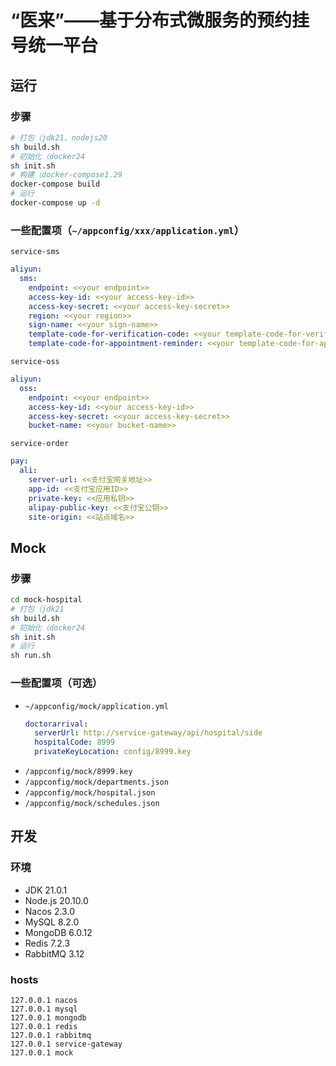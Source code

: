 # “医来”——基于分布式微服务的预约挂号统一平台

## 运行

### 步骤
```bash
# 打包（jdk21、nodejs20
sh build.sh
# 初始化（docker24
sh init.sh
# 构建（docker-compose1.29
docker-compose build
# 运行
docker-compose up -d
```

### 一些配置项（`~/appconfig/xxx/application.yml`）
`service-sms`
```yml
aliyun:
  sms:
    endpoint: <<your endpoint>>
    access-key-id: <<your access-key-id>>
    access-key-secret: <<your access-key-secret>>
    region: <<your region>>
    sign-name: <<your sign-name>>
    template-code-for-verification-code: <<your template-code-for-verification-code>>
    template-code-for-appointment-reminder: <<your template-code-for-appointment-reminder>>
```

`service-oss`
```yml
aliyun:
  oss:
    endpoint: <<your endpoint>>
    access-key-id: <<your access-key-id>>
    access-key-secret: <<your access-key-secret>>
    bucket-name: <<your bucket-name>>
```

`service-order`
```yml
pay:
  ali:
    server-url: <<支付宝网关地址>>
    app-id: <<支付宝应用ID>>
    private-key: <<应用私钥>>
    alipay-public-key: <<支付宝公钥>>
    site-origin: <<站点域名>>
```


## Mock

### 步骤
```bash
cd mock-hospital
# 打包（jdk21
sh build.sh
# 初始化（docker24
sh init.sh
# 运行
sh run.sh
```

### 一些配置项（可选）
- `~/appconfig/mock/application.yml`
  ```yml
  doctorarrival:
    serverUrl: http://service-gateway/api/hospital/side
    hospitalCode: 8999
    privateKeyLocation: config/8999.key
  ```
- `/appconfig/mock/8999.key`
- `/appconfig/mock/departments.json`
- `/appconfig/mock/hospital.json`
- `/appconfig/mock/schedules.json`


## 开发

### 环境
- JDK 21.0.1
- Node.js 20.10.0
- Nacos 2.3.0
- MySQL 8.2.0
- MongoDB 6.0.12
- Redis 7.2.3
- RabbitMQ 3.12

### hosts
```
127.0.0.1 nacos
127.0.0.1 mysql
127.0.0.1 mongodb
127.0.0.1 redis
127.0.0.1 rabbitmq
127.0.0.1 service-gateway
127.0.0.1 mock
```
